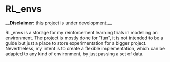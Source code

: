 # RL_envs

**__Disclaimer:** this project is under development.__

RL_envs is a storage for my reinforcement learning trials in modelling an environment.
The project is mostly done for "fun", it is not intended to be a guide but just a place to store experimentation for a bigger project.
Nevertheless, my intent is to create a flexible implementation, which can be adapted to any kind of environment, by just passing a set of data.
